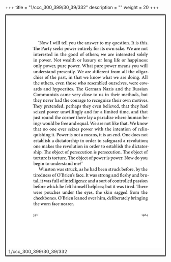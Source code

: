 +++
title = "1/ccc_300_399/30_39/332"
description = ""
weight = 20
+++

<table style="border:2px solid black;max-width:800px;max-height:800px;" 
><tr><td><img class="center-fit-jpg"
src="/jpg_/out_jpg_1984__332.jpg"  >1/ccc_300_399/30_39/332</img></td></tr></table>